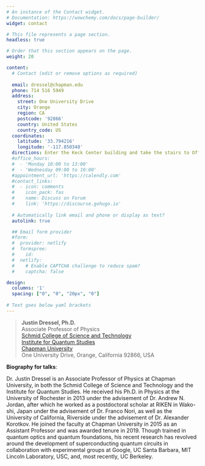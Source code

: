 ```yaml
---
# An instance of the Contact widget.
# Documentation: https://wowchemy.com/docs/page-builder/
widget: contact

# This file represents a page section.
headless: true

# Order that this section appears on the page.
weight: 20

content:
  # Contact (edit or remove options as required)
  
  email: dressel@chapman.edu
  phone: 714 516 5949
  address:
    street: One University Drive
    city: Orange
    region: CA
    postcode: '92866'
    country: United States
    country_code: US
  coordinates:
    latitude: '33.794216'
    longitude: '-117.850348'
  directions: Enter the Keck Center building and take the stairs to Office 353 on Floor 3
  #office_hours:
  #  - 'Monday 10:00 to 13:00'
  #  - 'Wednesday 09:00 to 10:00'
  #appointment_url: 'https://calendly.com'
  #contact_links:
  #  - icon: comments
  #    icon_pack: fas
  #    name: Discuss on Forum
  #    link: 'https://discourse.gohugo.io'
  
  # Automatically link email and phone or display as text?
  autolink: true

  ## Email form provider
  #form:
  #  provider: netlify
  #  formspree:
  #    id:
  #  netlify:
  #    # Enable CAPTCHA challenge to reduce spam?
  #    captcha: false

design:
  columns: '1'
  spacing: ["0", "0", "20px", "0"]
  
# Text goes below yaml brackets
---
```


> **Justin Dressel, Ph.D.**  
> Associate Professor of Physics    
> [Schmid College of Science and Technology](http://www.chapman.edu/scst)    
> [Institute for Quantum Studies](http://quantum.chapman.edu/)    
> [Chapman University](http://www.chapman.edu)  
> One University Drive, Orange, California 92866, USA


**Biography for talks**:

Dr. Justin Dressel is an Associate Professor of Physics at Chapman University, in both the Schmid College of Science and Technology and the Institute for Quantum Studies. He received his Ph.D. in Physics at the University of Rochester in 2013 under the advisement of Dr. Andrew N. Jordan, after which he worked as a postdoctoral scholar at RIKEN in Wako-shi, Japan under the advisement of Dr. Franco Nori, as well as the University of California, Riverside under the advisement of Dr. Alexander Korotkov. He joined the faculty at Chapman University in 2015 as an Assistant Professor and was awarded tenure in 2019. Though trained in quantum optics and quantum foundations, his recent research has revolved around the development of superconducting quantum circuits in collaboration with experimental groups at Google, UC Santa Barbara, MIT Lincoln Laboratory, USC, and, most recently, UC Berkeley.

